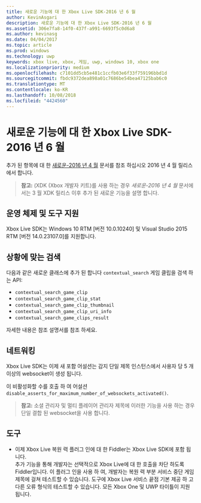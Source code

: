 ```yaml
---
title: 새로운 기능에 대 한 Xbox Live SDK-2016 년 6 월
author: KevinAsgari
description: 새로운 기능에 대 한 Xbox Live SDK-2016 년 6 월
ms.assetid: 306e7fa8-14f0-437f-a991-6693f5c0d6a8
ms.author: kevinasg
ms.date: 04/04/2017
ms.topic: article
ms.prod: windows
ms.technology: uwp
keywords: xbox live, xbox, 게임, uwp, windows 10, xbox one
ms.localizationpriority: medium
ms.openlocfilehash: c7101dd5cb5e481c1ccfb03e6f33f759196bbd1d
ms.sourcegitcommit: fbdc9372dea898a01c7686be54bea47125bab6c0
ms.translationtype: MT
ms.contentlocale: ko-KR
ms.lasthandoff: 10/08/2018
ms.locfileid: "4424560"
---
```

# <a name="whats-new-for-the-xbox-live-sdk---june-2016"></a>새로운 기능에 대 한 Xbox Live SDK-2016 년 6 월

추가 된 항목에 대 한 [새로운-2016 년 4 월](1604-whats-new.md) 문서를 참조 하십시오 2016 년 4 월 릴리스에서 합니다.

> **참고:** (XDK (Xbox 개발자 키트)를 사용 하는 경우 *새로운-2016 년 4 월* 문서에서는 3 월 XDK 릴리스 이후 추가 된 새로운 기능을 설명 합니다.

## <a name="os-and-tool-support"></a>운영 체제 및 도구 지원
Xbox Live SDK는 Windows 10 RTM [버전 10.0.10240] 및 Visual Studio 2015 RTM [버전 14.0.23107.0]를 지원합니다.

## <a name="contextual-search"></a>상황에 맞는 검색
다음과 같은 새로운 클래스에 추가 된 합니다 `contextual_search` 게임 클립을 검색 하는 API:

* `contextual_search_game_clip`
* `contextual_search_game_clip_stat`
* `contextual_search_game_clip_thumbnail`
* `contextual_search_game_clip_uri_info`
* `contextual_search_game_clips_result`

자세한 내용은 참조 설명서를 참조 하세요.

## <a name="networking"></a>네트워킹
Xbox Live SDK는 이제 새 포함 어설션는 감지 단일 제목 인스턴스에서 사용자 당 5 개 이상의 websocket이 생성 됩니다.

이 비활성화할 수를 호출 하 여 어설션 `disable_asserts_for_maximum_number_of_websockets_activated()`.

> **참고:** 소셜 관리자 및 멀티 플레이어 관리자 제목에 이러한 기능을 사용 하는 경우 단일 결합 된 websocket을 사용 합니다.

## <a name="tools"></a>도구
* 이제 Xbox Live 복원 력 플러그 인에 대 한 Fiddler는 Xbox Live SDK에 포함 됩니다.  
추가 기능을 통해 개발자는 선택적으로 Xbox Live에 대 한 호출을 차단 하도록 Fiddler입니다.
이 플러그 인을 사용 하 여, 개발자는 복원 력 부분 서비스 중단 게임 제목에 걸쳐 테스트할 수 있습니다.
도구에 Xbox Live 서비스 끝점 기본 제공 하 고 다른 오류 형식의 테스트할 수 있습니다.
모든 Xbox One 및 UWP 타이틀이 지원 됩니다.
